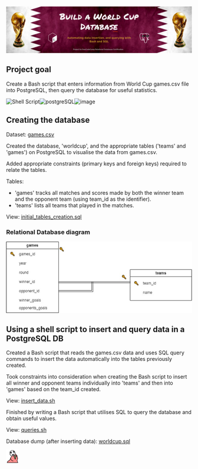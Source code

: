 


![Qatar_2022_banner](https://github.com/z-bj/fifa_world_cup_DB/blob/master/assets_fwc_db/fifa_world_cup_db.png)




## Project goal
Create a Bash script that enters information from World Cup games.csv file into PostgreSQL, then query the database for useful statistics.

![Shell Script](https://img.shields.io/badge/shell_script-%23121011.svg?style=for-the-badge&logo=gnu-bash&logoColor=white)![postgreSQL](https://camo.githubusercontent.com/281c069a2703e948b536500b9fd808cb4fb2496b3b66741db4013a2c89e91986/68747470733a2f2f696d672e736869656c64732e696f2f62616467652f506f737467726553514c2d3331363139323f7374796c653d666f722d7468652d6261646765266c6f676f3d706f737467726573716c266c6f676f436f6c6f723d7768697465)![image](https://img.shields.io/badge/FIFA-B7312F?style=for-the-badge&logo=fifa&logoColor=white)


## Creating the database

Dataset:  <a href="https://github.com/z-bj/fifa_world_cup_DB/blob/master/games.csv"> games.csv </a>

Created the database, 'worldcup', and the appropriate tables ('teams' and 'games') on PostgreSQL to visualise the data from games.csv.

Added appropriate constraints (primary keys and foreign keys) required to relate the tables.

Tables:
- 'games' tracks all matches and scores made by both the winner team and the opponent team (using team_id as the identifier).
- 'teams' lists all teams that played in the matches.

View: <a href="https://github.com/z-bj/fifa_world_cup_DB/blob/master/initial_state_of_DB.sql"> initial_tables_creation.sql
  </a>

### Relational Database diagram
![worldcup diagram](https://github.com/z-bj/fifa_world_cup_DB/blob/master/assets_fwc_db/FIFA_WORLD_CUP_DCM_DB.jpg)

## Using a shell script to insert and query data in a PostgreSQL DB 
Created a Bash script that reads the games.csv data and uses SQL query commands to insert the data automatically into the tables previously created.

Took constraints into consideration when creating the Bash script to insert all winner and opponent teams individually into 'teams' and then into 'games' based on the team_id created.

View: <a href="https://github.com/z-bj/fifa_world_cup_DB/blob/master/insert_data.sh"> insert_data.sh
  </a>
  
Finished by writing a Bash script that utilises SQL to query the database and obtain useful values.

View: <a href="https://github.com/z-bj/fifa_world_cup_DB/blob/master/queries.sh"> queries.sh
  </a>

Database dump (after inserting data): <a href="https://github.com/z-bj/fifa_world_cup_DB/blob/master/worldcup.sql"> worldcup.sql </a>



<img src="https://github.com/z-bj/fifa_world_cup_DB/blob/master/assets_fwc_db/headingparrot.gif" width="36"> 



